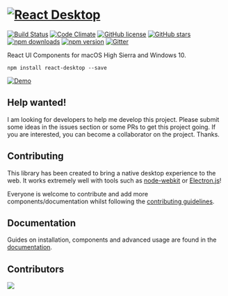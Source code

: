 # <a href="http://reactdesktop.js.org/" target="_blank">![React Desktop](https://rawgit.com/gabrielbull/react-desktop/master/docs/resources/react-desktop.svg "React Desktop")</a>

[![Build Status](https://travis-ci.com/liangshen001/react-desktop.svg?branch=master)](https://travis-ci.com/liangshen001/react-desktop)
[![Code Climate](https://codeclimate.com/github/liangshen001/react-desktop/badges/gpa.svg)](https://codeclimate.com/github/liangshen001/react-desktop)
[![GitHub license](https://img.shields.io/github/license/gabrielbull/react-desktop?style=square)](https://github.com/gabrielbull/react-desktop/blob/master/LICENSE)
[![GitHub stars](https://img.shields.io/github/stars/liangshen001/react-desktop)](https://github.com/liangshen001/react-desktop/stargazers)
[![npm downloads](http://img.shields.io/npm/dt/@liangshen/react-desktop.svg)](https://www.npmjs.org/package/@liangshen/react-desktop)
[![npm version](https://img.shields.io/npm/v/@liangshen/react-desktop.svg)](https://www.npmjs.com/package/@liangshen/react-desktop)
[![Gitter](https://badges.gitter.im/Join%20Chat.svg)](https://gitter.im/liangshen001/react-desktop?utm_source=badge&utm_medium=badge&utm_campaign=pr-badge)

React UI Components for macOS High Sierra and Windows 10.

```npm 
npm install react-desktop --save
```

<a href="http://reactdesktop.js.org/demo/" target="_blank">![Demo](https://rawgit.com/gabrielbull/react-desktop/master/docs/resources/demo.svg "Demo")</a>

## Help wanted!

I am looking for developers to help me develop this project. Please submit some ideas in the issues section or some PRs to get this project going. If you are interested, you can become a collaborator on the project. Thanks.

## Contributing

This library has been created to bring a native desktop experience to the web. It works extremely well with tools such as [node-webkit](http://nwjs.io) or [Electron.js](http://electron.atom.io)!

Everyone is welcome to contribute and add more components/documentation whilst following the [contributing guidelines](/CONTRIBUTING.md).

## Documentation

Guides on installation, components and advanced usage are found in the [documentation](http://reactdesktop.js.org).

## Contributors
<a href="https://github.com/gabrielbull/react-desktop/graphs/contributors">
  <img src="https://contrib.rocks/image?repo=gabrielbull/react-desktop" />
</a> 
